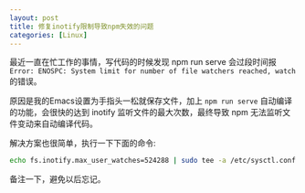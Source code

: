 ```yaml
---
layout: post
title: 修复inotify限制导致npm失效的问题
categories: [Linux]
---
```


最近一直在忙工作的事情，写代码的时候发现 npm run serve 会过段时间报 ```Error: ENOSPC: System limit for number of file watchers reached, watch``` 的错误。

原因是我的Emacs设置为手指头一松就保存文件，加上 ```npm run serve``` 自动编译的功能，会很快的达到 inotify 监听文件的最大次数，最终导致 npm 无法监听文件变动来自动编译代码。

解决方案也很简单，执行一下下面的命令:

```bash
echo fs.inotify.max_user_watches=524288 | sudo tee -a /etc/sysctl.conf && sudo sysctl -p
```

备注一下，避免以后忘记。

